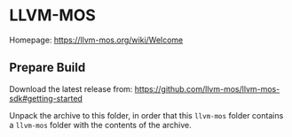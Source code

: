 # LLVM-MOS

Homepage: https://llvm-mos.org/wiki/Welcome

## Prepare Build

Download the latest release from: https://github.com/llvm-mos/llvm-mos-sdk#getting-started

Unpack the archive to this folder, in order that this `llvm-mos` folder contains a `llvm-mos` folder with
the contents of the archive.
